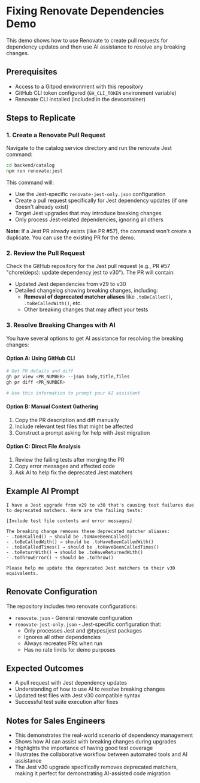 # Fixing Renovate Dependencies Demo

This demo shows how to use Renovate to create pull requests for dependency updates and then use AI assistance to resolve any breaking changes.

## Prerequisites

- Access to a Gitpod environment with this repository
- GitHub CLI token configured (`GH_CLI_TOKEN` environment variable)
- Renovate CLI installed (included in the devcontainer)

## Steps to Replicate

### 1. Create a Renovate Pull Request

Navigate to the catalog service directory and run the renovate Jest command:

```bash
cd backend/catalog
npm run renovate:jest
```

This command will:
- Use the Jest-specific `renovate-jest-only.json` configuration
- Create a pull request specifically for Jest dependency updates (if one doesn't already exist)
- Target Jest upgrades that may introduce breaking changes
- Only process Jest-related dependencies, ignoring all others

**Note**: If a Jest PR already exists (like PR #57), the command won't create a duplicate. You can use the existing PR for the demo.

### 2. Review the Pull Request

Check the GitHub repository for the Jest pull request (e.g., PR #57 "chore(deps): update dependency jest to v30"). The PR will contain:
- Updated Jest dependencies from v29 to v30
- Detailed changelog showing breaking changes, including:
  - **Removal of deprecated matcher aliases** like `.toBeCalled()`, `.toBeCalledWith()`, etc.
  - Other breaking changes that may affect your tests

### 3. Resolve Breaking Changes with AI

You have several options to get AI assistance for resolving the breaking changes:

#### Option A: Using GitHub CLI
```bash
# Get PR details and diff
gh pr view <PR_NUMBER> --json body,title,files
gh pr diff <PR_NUMBER>

# Use this information to prompt your AI assistant
```

#### Option B: Manual Context Gathering
1. Copy the PR description and diff manually
2. Include relevant test files that might be affected
3. Construct a prompt asking for help with Jest migration

#### Option C: Direct File Analysis
1. Review the failing tests after merging the PR
2. Copy error messages and affected code
3. Ask AI to help fix the deprecated Jest matchers

## Example AI Prompt

```
I have a Jest upgrade from v29 to v30 that's causing test failures due to deprecated matchers. Here are the failing tests:

[Include test file contents and error messages]

The breaking change removes these deprecated matcher aliases:
- .toBeCalled() → should be .toHaveBeenCalled()
- .toBeCalledWith() → should be .toHaveBeenCalledWith()
- .toBeCalledTimes() → should be .toHaveBeenCalledTimes()
- .toReturnWith() → should be .toHaveReturnedWith()
- .toThrowError() → should be .toThrow()

Please help me update the deprecated Jest matchers to their v30 equivalents.
```

## Renovate Configuration

The repository includes two renovate configurations:
- `renovate.json` - General renovate configuration
- `renovate-jest-only.json` - Jest-specific configuration that:
  - Only processes Jest and @types/jest packages
  - Ignores all other dependencies
  - Always recreates PRs when run
  - Has no rate limits for demo purposes

## Expected Outcomes

- A pull request with Jest dependency updates
- Understanding of how to use AI to resolve breaking changes
- Updated test files with Jest v30 compatible syntax
- Successful test suite execution after fixes

## Notes for Sales Engineers

- This demonstrates the real-world scenario of dependency management
- Shows how AI can assist with breaking changes during upgrades
- Highlights the importance of having good test coverage
- Illustrates the collaborative workflow between automated tools and AI assistance
- The Jest v30 upgrade specifically removes deprecated matchers, making it perfect for demonstrating AI-assisted code migration
